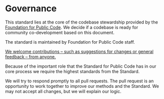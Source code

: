 # Governance

This standard lies at the core of the codebase stewardship provided by the [Foundation for Public Code](https://publiccode.net/). We decide if a codebase is ready for community co-development based on this document.

The standard is maintained by Foundation for Public Code staff.

[We welcome contributions – such as suggestions for changes or general feedback – from anyone.](/CONTRIBUTING.md)

Because of the important role that the Standard for Public Code has in our core process we require the highest standards from the Standard.

We will try to respond promptly to all pull requests. The pull request is an opportunity to work together to improve our methods and the Standard. We may not accept all changes, but we will explain our logic.
